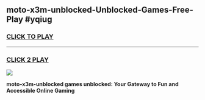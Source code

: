 
## moto-x3m-unblocked-Unblocked-Games-Free-Play #yqiug
<h3>
<a href="https://us.freeplayer.one?title=moto-x3m-unblocked&ref=9M">CLICK TO PLAY</a></h3>
<hr>

<h3>
<a href="https://us.freeplayer.one?title=moto-x3m-unblocked&ref=9M">CLICK 2 PLAY</a>
  
</h3>

<a href="https://us.freeplayer.one?title=moto-x3m-unblocked&ref=9M"><img src="https://clearcache.store/games.png"></a>


**moto-x3m-unblocked games unblocked: Your Gateway to Fun and Accessible Online Gaming**
